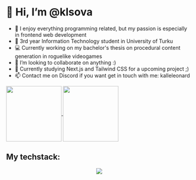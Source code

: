 <h1>👋 Hi, I’m @klsova </h1>

- 👾 I enjoy everything programming related, but my passion is especially in frontend web development
- 🌱 3rd year Information Technology student in University of Turku
- 💻 Currently working on my bachelor's thesis on procedural content generation in roguelike videogames
- 💞️ I’m looking to collaborate on anything :)
- 📖 Currently studying Next.js and Tailwind CSS for a upcoming project ;)
- 📫 Contact me on Discord if you want get in touch with me: kalleleonard
<a href="https://github.com/anuraghaza/github-readme-stats">
  <img height=150 align="center" src="https://github-readme-stats.vercel.app/api?username=klsova&theme=dark" />
</a>
<a href="https://github.com/anuraghazra/convoychat">
  <img height=150 align="center" src="https://github-readme-stats.vercel.app/api/top-langs?username=klsova&layout=compact&langs_count=8&card_width=320&theme=dark" />
</a>
<h2> My techstack:</h2>
<p align="center">
  <a href="https://skillicons.dev">
  <img src="https://skillicons.dev/icons?i=js,html,css,react,java,nodejs,python,sqlite,vercel,express&perline=5" />
  </a>
</p>

